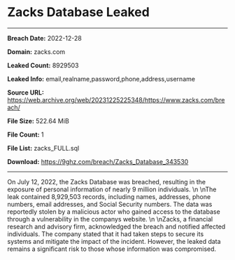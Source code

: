 # Zacks Database Leaked

------------
**Breach Date:** 2022-12-28

**Domain:** zacks.com

**Leaked Count:** 8929503

**Leaked Info:** email,realname,password,phone,address,username

**Source URL:** https://web.archive.org/web/20231225225348/https://www.zacks.com/breach/

**File Size:** 522.64 MiB

**File Count:** 1

**File List:** zacks_FULL.sql

**Download:** https://9ghz.com/breach/Zacks_Database_343530

------------
On July 12, 2022, the Zacks Database was breached, resulting in the exposure of personal information of nearly 9 million individuals. \n \nThe leak contained 8,929,503 records, including names, addresses, phone numbers, email addresses, and Social Security numbers. The data was reportedly stolen by a malicious actor who gained access to the database through a vulnerability in the companys website. \n \nZacks, a financial research and advisory firm, acknowledged the breach and notified affected individuals. The company stated that it had taken steps to secure its systems and mitigate the impact of the incident. However, the leaked data remains a significant risk to those whose information was compromised.
